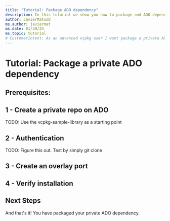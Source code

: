 ```yaml
---
title: "Tutorial: Package ADO dependency"
description: In this tutorial we show you how to package and ADO dependency for vcpkg.
author: JavierMatosD
ms.author: javiermat
ms.date: 01/30/24
ms.topic: tutorial
# CustomerIntent: As an advanced vcpkg user I want package a private ADO dependency.
---
```

# Tutorial: Package a private ADO dependency


## Prerequisites:

## 1 - Create a private repo on ADO

TODO: Use the vcpkg-sample-library as a starting point

## 2 - Authentication

TODO: Figure this out. Test by simply git clone

## 3 - Create an overlay port

## 4 - Verify installation

## Next Steps

And that's it! You have packaged your private ADO dependency.
